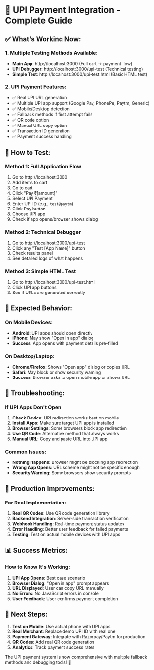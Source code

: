 # 🎉 UPI Payment Integration - Complete Guide

## ✅ What's Working Now:

### 1. **Multiple Testing Methods Available:**
- **Main App**: http://localhost:3000 (Full cart → payment flow)
- **UPI Debugger**: http://localhost:3000/upi-test (Technical testing)
- **Simple Test**: http://localhost:3000/upi-test.html (Basic HTML test)

### 2. **UPI Payment Features:**
- ✅ Real UPI URL generation
- ✅ Multiple UPI app support (Google Pay, PhonePe, Paytm, Generic)
- ✅ Mobile/Desktop detection
- ✅ Fallback methods if first attempt fails
- ✅ QR code option
- ✅ Manual URL copy option
- ✅ Transaction ID generation
- ✅ Payment success handling

## 🧪 How to Test:

### **Method 1: Full Application Flow**
1. Go to http://localhost:3000
2. Add items to cart
3. Go to cart
4. Click "Pay ₹[amount]"
5. Select UPI Payment
6. Enter UPI ID (e.g., `test@paytm`)
7. Click Pay button
8. Choose UPI app
9. Check if app opens/browser shows dialog

### **Method 2: Technical Debugger**
1. Go to http://localhost:3000/upi-test
2. Click any "Test [App Name]" button
3. Check results panel
4. See detailed logs of what happens

### **Method 3: Simple HTML Test**
1. Go to http://localhost:3000/upi-test.html
2. Click UPI app buttons
3. See if URLs are generated correctly

## 📱 Expected Behavior:

### **On Mobile Devices:**
- **Android**: UPI apps should open directly
- **iPhone**: May show "Open in app" dialog
- **Success**: App opens with payment details pre-filled

### **On Desktop/Laptop:**
- **Chrome/Firefox**: Shows "Open app" dialog or copies URL
- **Safari**: May block or show security warning
- **Success**: Browser asks to open mobile app or shows URL

## 🔧 Troubleshooting:

### **If UPI Apps Don't Open:**
1. **Check Device**: UPI redirection works best on mobile
2. **Install Apps**: Make sure target UPI app is installed
3. **Browser Settings**: Some browsers block app redirection
4. **Use QR Code**: Alternative method that always works
5. **Manual URL**: Copy and paste URL into UPI app

### **Common Issues:**
- **Nothing Happens**: Browser might be blocking app redirection
- **Wrong App Opens**: URL scheme might not be specific enough
- **Security Warning**: Some browsers show security prompts

## 🚀 Production Improvements:

### **For Real Implementation:**
1. **Real QR Codes**: Use QR code generation library
2. **Backend Integration**: Server-side transaction verification
3. **Webhook Handling**: Real-time payment status updates
4. **Error Handling**: Better user feedback for failed payments
5. **Testing**: Test on actual mobile devices with UPI apps

## 📊 Success Metrics:

### **How to Know It's Working:**
1. **UPI App Opens**: Best case scenario
2. **Browser Dialog**: "Open in app" prompt appears
3. **URL Displayed**: User can copy URL manually
4. **No Errors**: No JavaScript errors in console
5. **User Feedback**: User confirms payment completion

## 🎯 Next Steps:

1. **Test on Mobile**: Use actual phone with UPI apps
2. **Real Merchant**: Replace demo UPI ID with real one
3. **Payment Gateway**: Integrate with Razorpay/Paytm for production
4. **QR Codes**: Add real QR code generation
5. **Analytics**: Track payment success rates

The UPI payment system is now comprehensive with multiple fallback methods and debugging tools! 🎉
